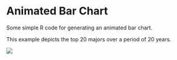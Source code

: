 # Animated Bar Chart

Some simple R code for generating an animated bar chart. 

This example depicts the top 20 majors over a period of 20 years. 

![](./majors_over_time.gif)
